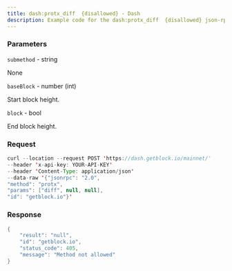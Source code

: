```yaml
---
title: dash:protx_diff  {disallowed} - Dash
description: Example code for the dash:protx_diff  {disallowed} json-rpc method. Сomplete guide on how to use dash:protx_diff  {disallowed} json-rpc in GetBlock.io Web3 documentation.
---
```


### Parameters


`submethod` - string

None

`baseBlock` - number (int)

Start block height.

`block` - bool

End block height.

### Request

``` java
curl --location --request POST 'https://dash.getblock.io/mainnet/' 
--header 'x-api-key: YOUR-API-KEY' 
--header 'Content-Type: application/json' 
--data-raw '{"jsonrpc": "2.0",
"method": "protx",
"params": ["diff", null, null],
"id": "getblock.io"}'
```

###  Response

``` java
{
    "result": "null",
    "id": "getblock.io",
    "status_code": 405,
    "message": "Method not allowed"
}
```

